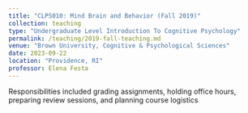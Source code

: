 ```yaml
---
title: "CLPS010: Mind Brain and Behavior (Fall 2019)"
collection: teaching
type: "Undergraduate Level Introduction To Cognitive Psychology"
permalink: /teaching/2019-fall-teaching.md
venue: "Brown University, Cognitive & Psychological Sciences"
date: 2023-09-22
location: "Providence, RI"
professor: Elena Festa
---
```


Responsibilities included grading assignments, holding office hours, preparing review sessions, and planning course logistics
